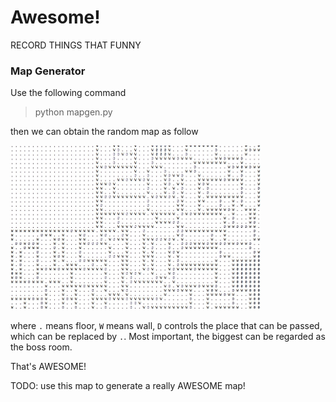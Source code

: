 # Awesome!

RECORD THINGS THAT FUNNY

### Map Generator

Use the following command

> python mapgen.py

then we can obtain the random map as follow

<img src="./MapGen/base_map.png" alt="basic map" width="400px"/>

where `.` means floor, `W` means wall, `D` controls the place that can be passed, which can be replaced by `.`. Most important, the biggest can be regarded as the boss room.

That's AWESOME!

TODO: use this map to generate a really AWESOME map!
